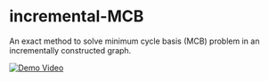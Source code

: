 # incremental-MCB
An exact method to solve minimum cycle basis (MCB) problem in an incrementally constructed graph.

[![Demo Video](https://www.youtube.com/watch?v=iuCsuhma3Uo/0.jpg)](https://www.youtube.com/watch?v=iuCsuhma3Uo "Demo Video")
